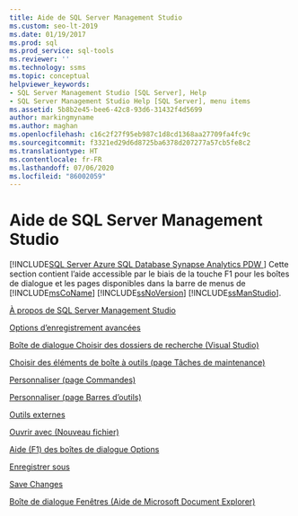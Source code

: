 ```yaml
---
title: Aide de SQL Server Management Studio
ms.custom: seo-lt-2019
ms.date: 01/19/2017
ms.prod: sql
ms.prod_service: sql-tools
ms.reviewer: ''
ms.technology: ssms
ms.topic: conceptual
helpviewer_keywords:
- SQL Server Management Studio [SQL Server], Help
- SQL Server Management Studio Help [SQL Server], menu items
ms.assetid: 5b8b2e45-bee6-42c8-93d6-31432f4d5699
author: markingmyname
ms.author: maghan
ms.openlocfilehash: c16c2f27f95eb987c1d8cd1368aa27709fa4fc9c
ms.sourcegitcommit: f3321ed29d6d8725ba6378d207277a57cb5fe8c2
ms.translationtype: HT
ms.contentlocale: fr-FR
ms.lasthandoff: 07/06/2020
ms.locfileid: "86002059"
---
```

# <a name="sql-server-management-studio-menu-help"></a>Aide de SQL Server Management Studio
[!INCLUDE[SQL Server Azure SQL Database Synapse Analytics PDW ](../../includes/applies-to-version/sql-asdb-asdbmi-asa-pdw.md)]
Cette section contient l’aide accessible par le biais de la touche F1 pour les boîtes de dialogue et les pages disponibles dans la barre de menus de [!INCLUDE[msCoName](../../includes/msconame_md.md)] [!INCLUDE[ssNoVersion](../../includes/ssnoversion-md.md)] [!INCLUDE[ssManStudio](../../includes/ssmanstudio-md.md)].  
  
[À propos de SQL Server Management Studio](../../ssms/menu-help/about-sql-server-management-studio.md)  
  
[Options d’enregistrement avancées](../../ssms/menu-help/advanced-save-options.md)  
  
[Boîte de dialogue Choisir des dossiers de recherche &#40;Visual Studio&#41;](../../ssms/menu-help/choose-search-folders-dialog-box-visual-studio.md)  
  
[Choisir des éléments de boîte à outils &#40;page Tâches de maintenance&#41;](../../ssms/menu-help/choose-toolbox-items-maintenance-tasks-page.md)  
  
[Personnaliser &#40;page Commandes&#41;](../../ssms/menu-help/customize-commands-page.md)  
  
[Personnaliser &#40;page Barres d’outils&#41;](../../ssms/menu-help/customize-toolbars-page.md)  
  
[Outils externes](../../ssms/menu-help/external-tools.md)  
  
[Ouvrir avec &#40;Nouveau fichier&#41;](../../ssms/menu-help/open-with-new-file.md)  
  
[Aide (F1) des boîtes de dialogue Options](../../ssms/menu-help/options-dialog-boxes-f1-help.md)  
  
[Enregistrer sous](../../ssms/menu-help/save-as.md)  
  
[Save Changes](../../ssms/menu-help/save-changes.md)  
  
[Boîte de dialogue Fenêtres &#40;Aide de Microsoft Document Explorer&#41;](../../ssms/menu-help/windows-dialog-box-microsoft-document-explorer-help.md)  
  
